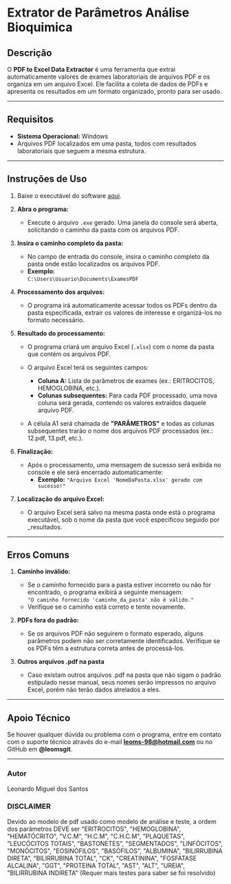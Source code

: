 # **Extrator de Parâmetros Análise Bioquimica**

## **Descrição**
O **PDF to Excel Data Extractor** é uma ferramenta que extrai automaticamente valores de exames laboratoriais de arquivos PDF e os organiza em um arquivo Excel. Ele facilita a coleta de dados de PDFs e apresenta os resultados em um formato organizado, pronto para ser usado.

---

## **Requisitos**
- **Sistema Operacional:** Windows
- Arquivos PDF localizados em uma pasta, todos com resultados laboratoriais que seguem a mesma estrutura.

---

## Instruções de Uso

1. Baixe o executável do software [aqui](https://drive.google.com/file/d/1VjctqKx6uLLO9mJEGICMKQV7XWmVryzQ/view?usp=drive_link).

2. **Abra o programa:**
   - Execute o arquivo `.exe` gerado. Uma janela do console será aberta, solicitando o caminho da pasta com os arquivos PDF.

3. **Insira o caminho completo da pasta:**
   - No campo de entrada do console, insira o caminho completo da pasta onde estão localizados os arquivos PDF.
   - **Exemplo:**  
     `C:\Users\Usuario\Documents\ExamesPDF`
   
4. **Processamento dos arquivos:**
   - O programa irá automaticamente acessar todos os PDFs dentro da pasta especificada, extrair os valores de interesse e organizá-los no formato necessário.

5. **Resultado do processamento:**
   - O programa criará um arquivo Excel (`.xlsx`) com o nome da pasta que contém os arquivos PDF.
   - O arquivo Excel terá os seguintes campos:
     - **Coluna A:** Lista de parâmetros de exames (ex.: ERITROCITOS, HEMOGLOBINA, etc.).
     - **Colunas subsequentes:** Para cada PDF processado, uma nova coluna será gerada, contendo os valores extraídos daquele arquivo PDF.
   
   - A célula A1 será chamada de **"PARÂMETROS"** e todas as colunas subsequentes trarão o nome dos arquivos PDF processados (ex.: 12.pdf, 13.pdf, etc.).

6. **Finalização:**
   - Após o processamento, uma mensagem de sucesso será exibida no console e ele será encerrado automaticamente:
     - **Exemplo:** `"Arquivo Excel 'NomeDaPasta.xlsx' gerado com sucesso!"`

7. **Localização do arquivo Excel:**
   - O arquivo Excel será salvo na mesma pasta onde está o programa executável, sob o nome da pasta que você especificou seguido por _resultados.

---

## **Erros Comuns**

1. **Caminho inválido:**
   - Se o caminho fornecido para a pasta estiver incorreto ou não for encontrado, o programa exibirá a seguinte mensagem:  
     `"O caminho fornecido 'caminho_da_pasta' não é válido."`  
   - Verifique se o caminho está correto e tente novamente.

2. **PDFs fora do padrão:**
   - Se os arquivos PDF não seguirem o formato esperado, alguns parâmetros podem não ser corretamente identificados. Verifique se os PDFs têm a estrutura correta antes de processá-los.

3. **Outros arquivos .pdf na pasta**
   - Caso existam outros arquivos .pdf na pasta que não sigam o padrão estipulado nesse manual, seus nomes serão impressos no arquivo Excel, porém não terão dados atrelados a eles.
---

## **Apoio Técnico**
Se houver qualquer dúvida ou problema com o programa, entre em contato com o suporte técnico através do e-mail **leoms-98@hotmail.com** ou no GitHub em **@leomsgit**.

---

### **Autor**
Leonardo Miguel dos Santos



### **DISCLAIMER** 
Devido ao modelo de pdf usado como modelo de análise e teste, a ordem dos parâmetros DEVE ser "ERITROCITOS", "HEMOGLOBINA", "HEMATÓCRITO", "V.C.M", "H.C.M", "C.H.C.M", "PLAQUETAS", "LEUCÓCITOS TOTAIS", "BASTONETES", "SEGMENTADOS", "LINFÓCITOS", "MONÓCITOS", "EOSINÓFILOS", "BASÓFILOS", "ALBUMINA", "BILIRRUBINA DIRETA", "BILIRRUBINA TOTAL", "CK", "CREATININA", "FOSFATASE ALCALINA", "GGT", "PROTEINA TOTAL", "AST", "ALT", "UREIA", "BILIRRUBINA INDIRETA"
(Requer mais testes para saber se foi resolvido)
